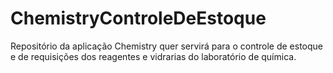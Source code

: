 # ChemistryControleDeEstoque
Repositório da aplicação Chemistry quer servirá para o controle de estoque e de requisições dos reagentes e vidrarias do laboratório de química.
